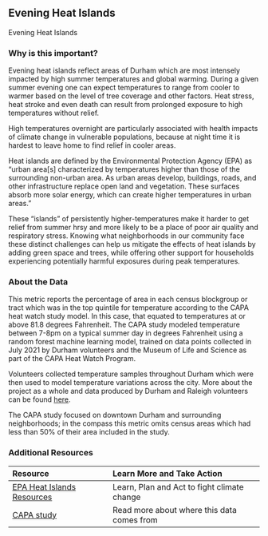 ## Evening Heat Islands
Evening Heat Islands

### Why is this important?
Evening heat islands reflect areas of Durham which are most intensely impacted by high summer temperatures and global warming. During a given summer evening one can expect temperatures to range from cooler to warmer based on the level of tree coverage and other factors. Heat stress, heat stroke and even death can result from prolonged exposure to high temperatures without relief.

High temperatures overnight are particularly associated with health impacts of climate change in vulnerable populations, because at night time it is hardest to leave home to find relief in cooler areas.

Heat islands are defined by the Environmental Protection Agency (EPA) as “urban area[s] characterized by temperatures higher than those of the surrounding non-urban area. As urban areas develop, buildings, roads, and other infrastructure replace open land and vegetation. These surfaces absorb more solar energy, which can create higher temperatures in urban areas.”

These “islands” of persistently higher-temperatures make it harder to get relief from summer hrsy and more likely to be a place of poor air quality and respiratory stress. Knowing what neighborhoods in our community face these distinct challenges can help us mitigate the effects of heat islands by adding green space and trees, while offering other support for households experiencing potentially harmful exposures during peak temperatures.

### About the Data
This metric reports the percentage of area in each census blockgroup or tract which was in the top quintile for temperature according to the CAPA heat watch study model. In this case, that equated to temperatures at or above 81.8 degrees Fahrenheit. The CAPA study modeled temperature between 7-8pm on a typical summer day in degrees Fahrenheit using a random forest machine learning model, trained on data points collected in July 2021 by Durham volunteers and the Museum of Life and Science as part of the CAPA Heat Watch Program.

Volunteers collected temperature samples throughout Durham which were then used to model temperature variations across the city. More about the project as a whole and data produced by Durham and Raleigh volunteers can be found [here](https://osf.io/4tkvs/).

The CAPA study focused on downtown Durham and surrounding neighborhoods; in the compass this metric omits census areas which had less than 50% of their area included in the study.

### Additional Resources
| Resource                                                      | Learn More and Take Action | 
|:--------------------------------------------------------------| :--- |
| [EPA Heat Islands Resources](https://www.epa.gov/heatislands) | Learn, Plan and Act to fight climate change |
| [CAPA study](https://osf.io/4tkvs/) | Read more about where this data comes from |
